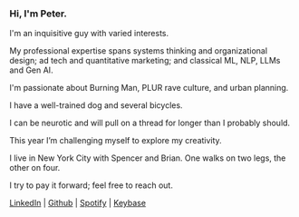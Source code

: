 ### Hi, I'm Peter.
I'm an inquisitive guy with varied interests. 

My professional expertise spans systems thinking and organizational design; ad tech and quantitative marketing; and classical ML, NLP, LLMs and Gen AI. 

I'm passionate about Burning Man, PLUR rave culture, and urban planning. 

I have a well-trained dog and several bicycles.

I can be neurotic and will pull on a thread for longer than I probably should.

This year I’m challenging myself to explore my creativity.

I live in New York City with Spencer and Brian. One walks on two legs, the other on four. 

I try to pay it forward; feel free to reach out.

[LinkedIn](https://linkedin.com/in/peterelbaor) | [Github](https://github.com/roablep) | [Spotify](https://open.spotify.com/user/pip56789) | [Keybase](https://keybase.io/roablep)
